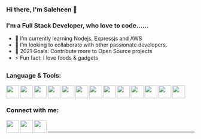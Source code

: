 ### Hi there, I'm Saleheen 👋

<!--
**STECHNO/stechno** is a ✨ _special_ ✨ repository because its `README.md` (this file) appears on your GitHub profile.
-->

### I'm a Full Stack Developer, who love to code......

- 🌱 I’m currently learning Nodejs, Expressjs and AWS
- 👯 I’m looking to collaborate with other passionate developers.
- 🥅 2021 Goals: Contribute more to Open Source projects
- ⚡ Fun fact: I love foods & gadgets


### Language & Tools:

<img src='https://user-images.githubusercontent.com/21959879/103458405-84168b80-4d29-11eb-999f-d3d0b0bc8a0a.png' width='34' align="left"/>
<img src='https://user-images.githubusercontent.com/21959879/103458459-46663280-4d2a-11eb-9b33-381157ce7fa6.png'  width='34' align="left"/>
<img src='https://user-images.githubusercontent.com/21959879/103458496-a230bb80-4d2a-11eb-871d-7656b6e673e0.png'  width='34' align="left"/>
<img src='https://user-images.githubusercontent.com/21959879/103458568-41ee4980-4d2b-11eb-910e-d27e8f47803d.png'  width='34' align="left"/>
<img src='https://user-images.githubusercontent.com/21959879/103458577-5a5e6400-4d2b-11eb-8a44-dfea12121e22.png'  width='34' align="left"/>
<img src='https://user-images.githubusercontent.com/21959879/103458588-6e09ca80-4d2b-11eb-9cc3-e63dcfc81519.png'  width='34' align="left"/>
<img src='https://user-images.githubusercontent.com/21959879/103458538-094e7000-4d2b-11eb-990e-010b3e734a4d.png'  width='34' align="left"/>
<img src='https://user-images.githubusercontent.com/21959879/103458551-1703f580-4d2b-11eb-86b7-770bcd093d9b.png'  width='34' align="left"/>
<img src='https://user-images.githubusercontent.com/21959879/103458595-7e21aa00-4d2b-11eb-95fa-255fb0cd364e.png'  width='34' align="left"/>
<img src='https://user-images.githubusercontent.com/21959879/103458599-8aa60280-4d2b-11eb-9847-826d7f71afde.png'  width='34' align="left"/>
<img src='https://user-images.githubusercontent.com/21959879/103458618-bb863780-4d2b-11eb-8641-fc8d23fb7a2c.png'  width='34' align="left"/>
<img src='https://user-images.githubusercontent.com/21959879/103458629-d062cb00-4d2b-11eb-88e9-f72781233690.png'  width='34' align="left"/>
<img src='https://user-images.githubusercontent.com/21959879/103458634-dbb5f680-4d2b-11eb-8b10-cca7af5722a8.png'  width='34' align="left"/>

<br />
<br />

### Connect with me:

<img src='https://user-images.githubusercontent.com/21959879/103458856-b4602900-4d2d-11eb-8b6a-b5cdb48a49c5.png'  width='34' align="left"/>
<img src='https://user-images.githubusercontent.com/21959879/103458860-b5915600-4d2d-11eb-85bc-b4591805946d.png'  width='34' align="left"/>
<img src='https://user-images.githubusercontent.com/21959879/103458862-b5915600-4d2d-11eb-8b9e-00e2c5f28df1.png'  width='34' align="left"/>

<br />

---
